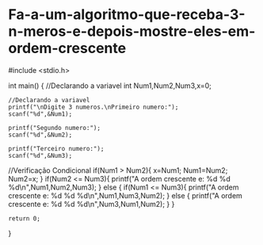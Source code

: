 # Fa-a-um-algoritmo-que-receba-3-n-meros-e-depois-mostre-eles-em-ordem-crescente
#include <stdio.h>

int main()
{
    //Declarando a variavel 
    int Num1,Num2,Num3,x=0;
    
    //Declarando a variavel 
    printf("\nDigite 3 numeros.\nPrimeiro numero:");
    scanf("%d",&Num1);

    printf("Segundo numero:");
    scanf("%d",&Num2);

    printf("Terceiro numero:");
    scanf("%d",&Num3);
    
//Verificação Condicional 
    if(Num1 > Num2){
        x=Num1;
        Num1=Num2;
        Num2=x;
    }
    if(Num2 <= Num3){
        printf("A ordem crescente e: %d %d %d\n",Num1,Num2,Num3);
    }
    else
    {
        if(Num1 <= Num3){
            printf("A ordem crescente e: %d %d %d\n",Num1,Num3,Num2);
        }
        else
        {
            printf("A ordem crescente e: %d %d %d\n",Num3,Num1,Num2);
        }
    }
    
    return 0;
}
